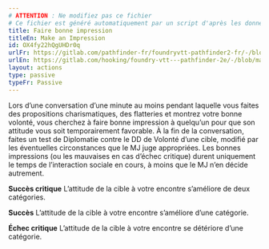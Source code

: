 ```yaml
---
# ATTENTION : Ne modifiez pas ce fichier
# Ce fichier est généré automatiquement par un script d'après les données du module Foundry VTT officiel et de sa traduction
title: Faire bonne impression
titleEn: Make an Impression
id: OX4fy22hQgUHDr0q
urlFr: https://gitlab.com/pathfinder-fr/foundryvtt-pathfinder2-fr/-/blob/master/data/actions/OX4fy22hQgUHDr0q.htm
urlEn: https://gitlab.com/hooking/foundry-vtt---pathfinder-2e/-/blob/master/packs/data/actions.db/make-an-impression.json
layout: actions
type: passive
typeFr: Passive
---
```

Lors d’une conversation d’une minute au moins pendant laquelle vous faites des propositions charismatiques, des flatteries et montrez votre bonne volonté, vous cherchez à faire bonne impression à quelqu’un pour que son attitude vous soit temporairement favorable. À la fin de la conversation, faites un test de <span data-pf2-action="makeAnImpression">Diplomatie contre le DD de Volonté d’une cible, modifié par les éventuelles circonstances que le MJ juge appropriées. Les bonnes impressions (ou les mauvaises en cas d’échec critique) durent uniquement le temps de l’interaction sociale en cours, à moins que le MJ n’en décide autrement.

**Succès critique** L’attitude de la cible à votre encontre s’améliore de deux catégories.

**Succès** L’attitude de la cible à votre encontre s’améliore d’une catégorie.

**Échec critique** L’attitude de la cible à votre encontre se détériore d’une catégorie.
